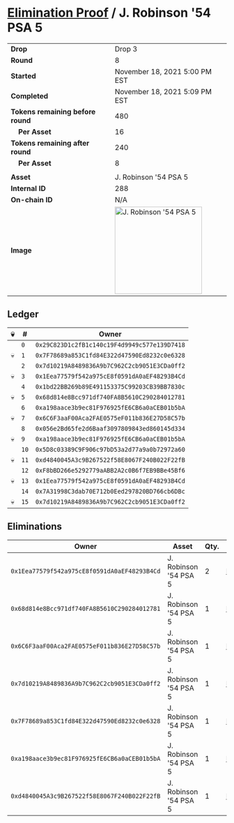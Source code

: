 # [Elimination Proof](./readme.md) / J. Robinson &#039;54 PSA 5

|||
|---|---|
| **Drop** | Drop 3 |
| **Round** | 8 |
| **Started** | November 18, 2021 5:00 PM EST |
| **Completed** | November 18, 2021 5:09 PM EST |
| **Tokens remaining before round** | 480 |
| **&nbsp;&nbsp;&nbsp;&nbsp;Per Asset** | 16 |
| **Tokens remaining after round** | 240 |
| **&nbsp;&nbsp;&nbsp;&nbsp;Per Asset** | 8 |
| | |
| **Asset** | J. Robinson &#039;54 PSA 5 |
| **Internal ID** | 288 |
| **On-chain ID** | N/A |
| **Image** | <img src="https://tcdn.blokpax.com/94d9199b-dc59-452e-a9ce-693218221458/11b83c5ae313dd04d688aa46b0d7cf3da09da4e716e458423801b08091d75465.jpg" height="200" alt="J. Robinson &#039;54 PSA 5" /> |

## Ledger

| 💀 | # | Owner |
| --- | --- | --- |
|  | `0` | `0x29C823D1c2fB1c140c19F4d9949c577e139D7418` |
| 💀 | `1` | `0x7F78689a853C1fd84E322d47590Ed8232c0e6328` |
|  | `2` | `0x7d10219A8489836A9b7C962C2cb9051E3CDa0ff2` |
| 💀 | `3` | `0x1Eea77579f542a975cE8f0591dA0aEF48293B4Cd` |
|  | `4` | `0x1bd22BB269b89E491153375C99203CB39BB7830c` |
| 💀 | `5` | `0x68d814e8Bcc971df740FA8B5610C290284012781` |
|  | `6` | `0xa198aace3b9ec81F976925fE6CB6a0aCEB01b5bA` |
| 💀 | `7` | `0x6C6F3aaF00Aca2FAE0575eF011b836E27D58C57b` |
|  | `8` | `0x056e2Bd65fe2d6Baaf3097809843ed860145d334` |
| 💀 | `9` | `0xa198aace3b9ec81F976925fE6CB6a0aCEB01b5bA` |
|  | `10` | `0x5D8c03389C9F906c97bD53a2d77a9a0b72972a60` |
| 💀 | `11` | `0xd4840045A3c9B267522f58E8067F240B022F22fB` |
|  | `12` | `0xF8bBD266e5292779aABB2A2c0B6f7EB9BBe45Bf6` |
| 💀 | `13` | `0x1Eea77579f542a975cE8f0591dA0aEF48293B4Cd` |
|  | `14` | `0x7A31998C3dab70E712b0Eed297820BD766cb6DBc` |
| 💀 | `15` | `0x7d10219A8489836A9b7C962C2cb9051E3CDa0ff2` |


## Eliminations

| Owner | Asset | Qty. | Transaction |
| --- | --- | --- | --- |
| `0x1Eea77579f542a975cE8f0591dA0aEF48293B4Cd` | J. Robinson '54 PSA 5 | 2 | [Polygonscan](https://polygonscan.com/tx/0x8877c09a09f24f3b8630e9bafbac7242baf0c88bd8172839ba608a0584fc16d9) |
| `0x68d814e8Bcc971df740FA8B5610C290284012781` | J. Robinson '54 PSA 5 | 1 | [Polygonscan](https://polygonscan.com/tx/0x55a9ed66510869dcf5d5a9a189875ec771597f6d0df8de66a89f13a445d718ef) |
| `0x6C6F3aaF00Aca2FAE0575eF011b836E27D58C57b` | J. Robinson '54 PSA 5 | 1 | [Polygonscan](https://polygonscan.com/tx/0xa1318e1e09063ae4a1aa58b224390e9b437829f2bb947a2bb2d60998f7301b7d) |
| `0x7d10219A8489836A9b7C962C2cb9051E3CDa0ff2` | J. Robinson '54 PSA 5 | 1 | [Polygonscan](https://polygonscan.com/tx/0xc4103f2f3e5da1622afbbab79bd47b87cdbb24548b8e10b17b968e4cd98a229a) |
| `0x7F78689a853C1fd84E322d47590Ed8232c0e6328` | J. Robinson '54 PSA 5 | 1 | [Polygonscan](https://polygonscan.com/tx/0xac7d1277d693b89afd6ee1298095270d52d697ed6c45dc15ccd893b77611d024) |
| `0xa198aace3b9ec81F976925fE6CB6a0aCEB01b5bA` | J. Robinson '54 PSA 5 | 1 | [Polygonscan](https://polygonscan.com/tx/0x18f610df321a824447c3f18840e4d02522cd23e96684ea16623677077af65b24) |
| `0xd4840045A3c9B267522f58E8067F240B022F22fB` | J. Robinson '54 PSA 5 | 1 | [Polygonscan](https://polygonscan.com/tx/0xc626bd6702c41a73b9bb2e079f8c2cbfb03224e1ad3f5f1b2afc895f73ed8353) |
